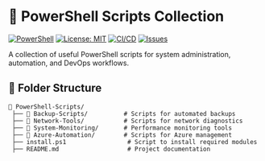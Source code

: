 # 🚀 PowerShell Scripts Collection  

[![PowerShell](https://img.shields.io/badge/PowerShell-5.1%2B-blue?logo=powershell)](https://docs.microsoft.com/en-us/powershell/)
[![License: MIT](https://img.shields.io/badge/License-MIT-green.svg)](https://opensource.org/licenses/MIT)
[![CI/CD](https://github.com/your-username/your-repo/actions/workflows/powershell.yml/badge.svg)](https://github.com/your-username/your-repo/actions)
[![Issues](https://img.shields.io/github/issues/your-username/your-repo.svg)](https://github.com/your-username/your-repo/issues)

A collection of useful PowerShell scripts for system administration, automation, and DevOps workflows.  

## 📂 Folder Structure  

```plaintext
📂 PowerShell-Scripts/
 ├── 📄 Backup-Scripts/          # Scripts for automated backups
 ├── 📄 Network-Tools/           # Scripts for network diagnostics
 ├── 📄 System-Monitoring/       # Performance monitoring tools
 ├── 📄 Azure-Automation/        # Scripts for Azure management
 ├── install.ps1                 # Script to install required modules
 ├── README.md                   # Project documentation
